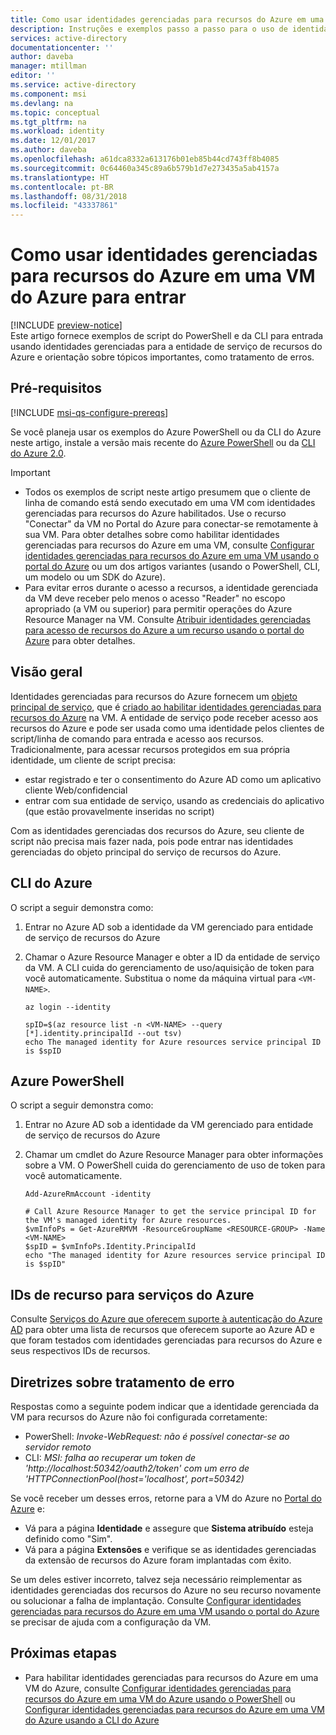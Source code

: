 ```yaml
---
title: Como usar identidades gerenciadas para recursos do Azure em uma VM do Azure para entrar
description: Instruções e exemplos passo a passo para o uso de identidades gerenciadas de VM do Azure para a entidade de serviço de recursos do Azure para login do cliente de script e acesso a recursos.
services: active-directory
documentationcenter: ''
author: daveba
manager: mtillman
editor: ''
ms.service: active-directory
ms.component: msi
ms.devlang: na
ms.topic: conceptual
ms.tgt_pltfrm: na
ms.workload: identity
ms.date: 12/01/2017
ms.author: daveba
ms.openlocfilehash: a61dca8332a613176b01eb85b44cd743ff8b4085
ms.sourcegitcommit: 0c64460a345c89a6b579b1d7e273435a5ab4157a
ms.translationtype: HT
ms.contentlocale: pt-BR
ms.lasthandoff: 08/31/2018
ms.locfileid: "43337861"
---
```

# <a name="how-to-use-managed-identities-for-azure-resources-on-an-azure-vm-for-sign-in"></a>Como usar identidades gerenciadas para recursos do Azure em uma VM do Azure para entrar 

[!INCLUDE [preview-notice](../../../includes/active-directory-msi-preview-notice.md)]  
Este artigo fornece exemplos de script do PowerShell e da CLI para entrada usando identidades gerenciadas para a entidade de serviço de recursos do Azure e orientação sobre tópicos importantes, como tratamento de erros.

## <a name="prerequisites"></a>Pré-requisitos

[!INCLUDE [msi-qs-configure-prereqs](../../../includes/active-directory-msi-qs-configure-prereqs.md)]

Se você planeja usar os exemplos do Azure PowerShell ou da CLI do Azure neste artigo, instale a versão mais recente do [Azure PowerShell](https://www.powershellgallery.com/packages/AzureRM) ou da [CLI do Azure 2.0](https://docs.microsoft.com/cli/azure/install-azure-cli). 

> [!IMPORTANT]
> - Todos os exemplos de script neste artigo presumem que o cliente de linha de comando está sendo executado em uma VM com identidades gerenciadas para recursos do Azure habilitados. Use o recurso "Conectar" da VM no Portal do Azure para conectar-se remotamente à sua VM. Para obter detalhes sobre como habilitar identidades gerenciadas para recursos do Azure em uma VM, consulte [Configurar identidades gerenciadas para recursos do Azure em uma VM usando o portal do Azure](qs-configure-portal-windows-vm.md) ou um dos artigos variantes (usando o PowerShell, CLI, um modelo ou um SDK do Azure). 
> - Para evitar erros durante o acesso a recursos, a identidade gerenciada da VM deve receber pelo menos o acesso "Reader" no escopo apropriado (a VM ou superior) para permitir operações do Azure Resource Manager na VM. Consulte [Atribuir identidades gerenciadas para acesso de recursos do Azure a um recurso usando o portal do Azure](howto-assign-access-portal.md) para obter detalhes.

## <a name="overview"></a>Visão geral

Identidades gerenciadas para recursos do Azure fornecem um [objeto principal de serviço](../develop/developer-glossary.md#service-principal-object), que é [criado ao habilitar identidades gerenciadas para recursos do Azure](overview.md#how-does-it-work) na VM. A entidade de serviço pode receber acesso aos recursos do Azure e pode ser usada como uma identidade pelos clientes de script/linha de comando para entrada e acesso aos recursos. Tradicionalmente, para acessar recursos protegidos em sua própria identidade, um cliente de script precisa:  

   - estar registrado e ter o consentimento do Azure AD como um aplicativo cliente Web/confidencial
   - entrar com sua entidade de serviço, usando as credenciais do aplicativo (que estão provavelmente inseridas no script)

Com as identidades gerenciadas dos recursos do Azure, seu cliente de script não precisa mais fazer nada, pois pode entrar nas identidades gerenciadas do objeto principal do serviço de recursos do Azure. 

## <a name="azure-cli"></a>CLI do Azure

O script a seguir demonstra como:

1. Entrar no Azure AD sob a identidade da VM gerenciado para entidade de serviço de recursos do Azure  
2. Chamar o Azure Resource Manager e obter a ID da entidade de serviço da VM. A CLI cuida do gerenciamento de uso/aquisição de token para você automaticamente. Substitua o nome da máquina virtual para `<VM-NAME>`.  

   ```azurecli
   az login --identity
   
   spID=$(az resource list -n <VM-NAME> --query [*].identity.principalId --out tsv)
   echo The managed identity for Azure resources service principal ID is $spID
   ```

## <a name="azure-powershell"></a>Azure PowerShell

O script a seguir demonstra como:

1. Entrar no Azure AD sob a identidade da VM gerenciado para entidade de serviço de recursos do Azure  
2. Chamar um cmdlet do Azure Resource Manager para obter informações sobre a VM. O PowerShell cuida do gerenciamento de uso de token para você automaticamente.  

   ```azurepowershell
   Add-AzureRmAccount -identity

   # Call Azure Resource Manager to get the service principal ID for the VM's managed identity for Azure resources. 
   $vmInfoPs = Get-AzureRMVM -ResourceGroupName <RESOURCE-GROUP> -Name <VM-NAME>
   $spID = $vmInfoPs.Identity.PrincipalId
   echo "The managed identity for Azure resources service principal ID is $spID"
   ```

## <a name="resource-ids-for-azure-services"></a>IDs de recurso para serviços do Azure

Consulte [Serviços do Azure que oferecem suporte à autenticação do Azure AD](services-support-msi.md#azure-services-that-support-azure-ad-authentication) para obter uma lista de recursos que oferecem suporte ao Azure AD e que foram testados com identidades gerenciadas para recursos do Azure e seus respectivos IDs de recursos.

## <a name="error-handling-guidance"></a>Diretrizes sobre tratamento de erro 

Respostas como a seguinte podem indicar que a identidade gerenciada da VM para recursos do Azure não foi configurada corretamente:

- PowerShell: *Invoke-WebRequest: não é possível conectar-se ao servidor remoto*
- CLI: *MSI: falha ao recuperar um token de 'http://localhost:50342/oauth2/token' com um erro de 'HTTPConnectionPool(host='localhost', port=50342)* 

Se você receber um desses erros, retorne para a VM do Azure no [Portal do Azure](https://portal.azure.com) e:

- Vá para a página **Identidade** e assegure que **Sistema atribuído** esteja definido como "Sim".
- Vá para a página **Extensões** e verifique se as identidades gerenciadas da extensão de recursos do Azure foram implantadas com êxito.

Se um deles estiver incorreto, talvez seja necessário reimplementar as identidades gerenciadas dos recursos do Azure no seu recurso novamente ou solucionar a falha de implantação. Consulte [Configurar identidades gerenciadas para recursos do Azure em uma VM usando o portal do Azure](qs-configure-portal-windows-vm.md) se precisar de ajuda com a configuração da VM.

## <a name="next-steps"></a>Próximas etapas

- Para habilitar identidades gerenciadas para recursos do Azure em uma VM do Azure, consulte [Configurar identidades gerenciadas para recursos do Azure em uma VM do Azure usando o PowerShell](qs-configure-powershell-windows-vm.md) ou [Configurar identidades gerenciadas para recursos do Azure em uma VM do Azure usando a CLI do Azure](qs-configure-cli-windows-vm.md)






